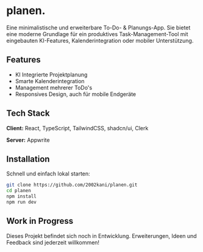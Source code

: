 # planen.

Eine minimalistische und erweiterbare To-Do- & Planungs-App. Sie bietet eine moderne Grundlage für ein produktives Task-Management-Tool mit eingebauten KI-Features, Kalenderintegration oder mobiler Unterstützung.


## Features

- KI Integrierte Projektplanung
- Smarte Kalenderintegration
- Management mehrerer ToDo's
- Responsives Design, auch für mobile Endgeräte


## Tech Stack

**Client:** React, TypeScript, TailwindCSS, shadcn/ui, Clerk

**Server:** Appwrite


## Installation

Schnell und einfach lokal starten:

```bash
git clone https://github.com/2002kani/planen.git
cd planen
npm install
npm run dev
```


## Work in Progress

Dieses Projekt befindet sich noch in Entwicklung. Erweiterungen, Ideen und Feedback sind jederzeit willkommen!

